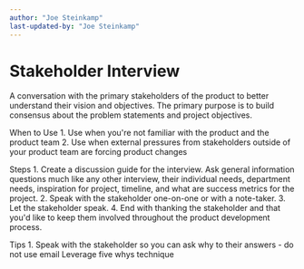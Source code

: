 ```yaml
---
author: "Joe Steinkamp"
last-updated-by: "Joe Steinkamp"
---
```


# Stakeholder Interview
A conversation with the primary stakeholders of the product to better understand their vision and objectives. The primary purpose is to build consensus about the problem statements and project objectives. 

When to Use
	1. Use when you're not familiar with the product and the product team
	2. Use when external pressures from stakeholders outside of your product team are forcing product changes

Steps
	1. Create a discussion guide for the interview. Ask general information questions much like any other interview, their individual needs, department needs, inspiration for project, timeline, and what are success metrics for the project.
	2. Speak with the stakeholder one-on-one or with a note-taker.
	3. Let the stakeholder speak.
	4. End with thanking the stakeholder and that you'd like to keep them involved throughout the product development process.

Tips
	1. Speak with the stakeholder so you can ask why to their answers - do not use email
Leverage five whys technique